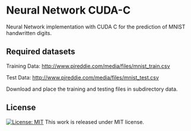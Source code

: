 # Neural Network CUDA-C

Neural Network implementation with CUDA C for the prediction of MNIST handwritten digits.

## Required datasets

Training Data: http://www.pjreddie.com/media/files/mnist_train.csv

Test Data: http://www.pjreddie.com/media/files/mnist_test.csv

Download and place the training and testing files in subdirectory data.

## License
[![License: MIT](https://img.shields.io/badge/License-MIT-yellow.svg)](https://github.com/mpc6//NeuralNet_CUDA-C/blob/master/LICENSE)
This work is released under MIT license.
